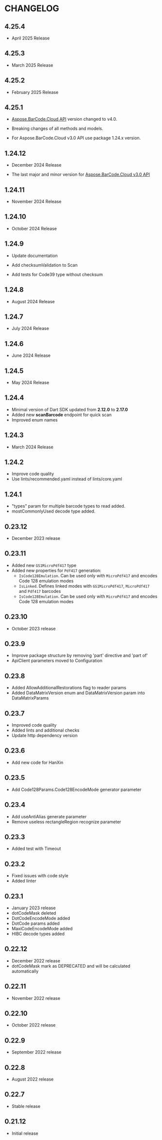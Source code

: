 # CHANGELOG

## 4.25.4

* April 2025 Release

## 4.25.3

* March 2025 Release

## 4.25.2

* February 2025 Release

## 4.25.1

* [Aspose.BarCode.Cloud API](https://api.aspose.cloud/v4.0/barcode/swagger/spec) version changed to v4.0.

* Breaking changes of all methods and models.

* For Aspose.BarCode.Cloud v3.0 API use package 1.24.x version.

## 1.24.12

* December 2024 Release

* The last major and minor version for [Aspose.BarCode.Cloud v3.0 API](https://api.aspose.cloud/v3.0/barcode/swagger/spec)

## 1.24.11

* November 2024 Release

## 1.24.10

* October 2024 Release

## 1.24.9

* Update documentation

* Add checksumValidation to Scan

* Add tests for Code39 type without checksum

## 1.24.8

* August 2024 Release

## 1.24.7

* July 2024 Release

## 1.24.6

* June 2024 Release

## 1.24.5

* May 2024 Release

## 1.24.4

* Minimal version of Dart SDK updated from **2.12.0** to **2.17.0**
* Added new **scanBarcode** endpoint for quick scan
* Improved enum names

## 1.24.3

* March 2024 Release

## 1.24.2

* Improve code quality
* Use lints/recommended.yaml instead of lints/core.yaml

## 1.24.1

* "types" param for multiple barcode types to read added.
* mostCommonlyUsed decode type added.

## 0.23.12

* December 2023 release

## 0.23.11

* Added new `GS1MicroPdf417` type
* Added new properties for `Pdf417` generation:
  * `IsCode128Emulation`. Can be used only with `MicroPdf417` and encodes Code 128 emulation modes
  * `IsLinked`. Defines linked modes with `GS1MicroPdf417`, `MicroPdf417` and `Pdf417` barcodes
  * `IsCode128Emulation`. Can be used only with `MicroPdf417` and encodes Code 128 emulation modes

## 0.23.10

* October 2023 release

## 0.23.9

* Improve package structure by removing 'part' directive and 'part of'
* ApiClient parameters moved to Configuration

## 0.23.8

* Added AllowAdditionalRestorations flag to reader params
* Added DataMatrixVersion enum and DataMatrixVersion param into DataMatrixParams

## 0.23.7

* Improved code quality
* Added lints and additional checks
* Update http dependency version

## 0.23.6

* Add new code for HanXin

## 0.23.5

* Add Code128Params.Code128EncodeMode generator parameter

## 0.23.4

* Add useAntiAlias generate parameter
* Remove useless  rectangleRegion recognize parameter

## 0.23.3

* Added test with Timeout

## 0.23.2

* Fixed issues with code style
* Added linter

## 0.23.1

* January 2023 release
* dotCodeMask deleted
* DotCodeEncodeMode added
* DotCode params added
* MaxiCodeEncodeMode added
* HIBC decode types added

## 0.22.12

* December 2022 release
* dotCodeMask mark as DEPRECATED and will be calculated automatically

## 0.22.11

* November 2022 release

## 0.22.10

* October 2022 release

## 0.22.9

* September 2022 release

## 0.22.8

* August 2022 release

## 0.22.7

* Stable release

## 0.21.12

* Initial release
